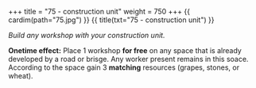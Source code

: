 +++
title = "75 - construction unit"
weight = 750
+++
{{ cardim(path="75.jpg") }}
{{ title(txt="75 - construction unit") }}

*Build any workshop with your construction unit.*

**Onetime effect:** Place 1 workshop **for free** on any space that is already
developed by a road or brisge. Any worker present remains in this soace.
According to the space gain 3 **matching** resources (grapes, stones, or
wheat).
